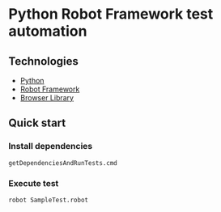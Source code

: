 # Python Robot Framework test automation

## Technologies
- [Python](https://www.python.org/)
- [Robot Framework](https://robotframework.org/)
- [Browser Library](https://robotframework-browser.org/)

## Quick start
### Install dependencies
```shell
getDependenciesAndRunTests.cmd
```
### Execute test
```shell
robot SampleTest.robot
```